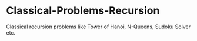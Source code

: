 # Classical-Problems-Recursion
Classical recursion problems like Tower of Hanoi, N-Queens, Sudoku Solver etc.
